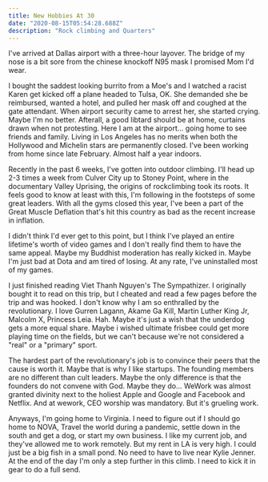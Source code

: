 ```yaml
---
title: New Hobbies At 30
date: "2020-08-15T05:54:28.688Z"
description: "Rock climbing and Quarters"
---
```


I've arrived at Dallas airport with a three-hour layover. The bridge of my nose is a bit sore from the chinese knockoff N95 mask I promised Mom I'd wear.

I bought the saddest looking burrito from a Moe's and I watched a racist Karen get kicked off a plane headed to Tulsa, OK. She demanded she be reimbursed, wanted a hotel, and pulled her mask off and coughed at the gate attendant. When airport security came to arrest her, she started crying. Maybe I'm no better. Afterall, a good libtard should be at home, curtains drawn when not protesting. Here I am at the airport... going home to see friends and family. Living in Los Angeles has no merits when both the Hollywood and Michelin stars are permanently closed. I've been working from home since late February. Almost half a year indoors.

Recently in the past 6 weeks, I've gotten into outdoor climbing. I'll head up 2-3 times a week from Culver City up to Stoney Point, where in the documentary Valley Uprising, the origins of rockclimbing took its roots. It feels good to know at least with this, I'm following in the footsteps of some great leaders. With all the gyms closed this year, I've been a part of the Great Muscle Deflation that's hit this country as bad as the recent increase in inflation.

I didn't think I'd ever get to this point, but I think I've played an entire lifetime's worth of video games and I don't really find them to have the same appeal. Maybe my Buddhist moderation has really kicked in. Maybe I'm just bad at Dota and am tired of losing. At any rate, I've uninstalled most of my games.

I just finished reading Viet Thanh Nguyen's The Sympathizer. I originally bought it to read on this trip, but I cheated and read a few pages before the trip and was hooked. I don't know why I am so enthralled by the revolutionary. I love Gurren Lagann, Akame Ga Kill, Martin Luther King Jr, Malcolm X, Princess Leia. Hah. Maybe it's just a wish that the underdog gets a more equal share. Maybe i wished ultimate frisbee could get more playing time on the fields, but we can't because we're not considered a "real" or a "primary" sport.

The hardest part of the revolutionary's job is to convince their peers that the cause is worth it. Maybe that is why I like startups. The founding members are no different than cult leaders. Maybe the only difference is that the founders do not convene with God. Maybe they do... WeWork was almost granted divinity next to the holiest Apple and Google and Facebook and Netflix. And at wework, CEO worship was mandatory. But it's grueling work.

Anyways, I'm going home to Virginia. I need to figure out if I should go home to NOVA, Travel the world during a pandemic, settle down in the south and get a dog, or start my own business. I like my current job, and they've allowed me to work remotely. But my rent in LA is very high. I could just be a big fish in a small pond. No need to have to live near Kylie Jenner. At the end of the day I'm only a step further in this climb. I need to kick it in gear to do a full send.







